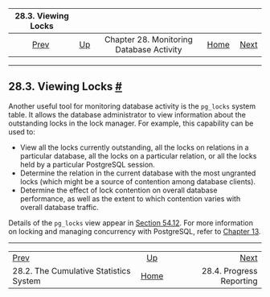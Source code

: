 <!--?xml version="1.0" encoding="UTF-8" standalone="no"?-->

|                           28.3. Viewing Locks                           |                                                                  |                                          |                                                       |                                                             |
| :---------------------------------------------------------------------: | :--------------------------------------------------------------- | :--------------------------------------: | ----------------------------------------------------: | ----------------------------------------------------------: |
| [Prev](monitoring-stats.html "28.2. The Cumulative Statistics System")  | [Up](monitoring.html "Chapter 28. Monitoring Database Activity") | Chapter 28. Monitoring Database Activity | [Home](index.html "PostgreSQL 17devel Documentation") |  [Next](progress-reporting.html "28.4. Progress Reporting") |

***

## 28.3. Viewing Locks [#](#MONITORING-LOCKS)



Another useful tool for monitoring database activity is the `pg_locks` system table. It allows the database administrator to view information about the outstanding locks in the lock manager. For example, this capability can be used to:

*   View all the locks currently outstanding, all the locks on relations in a particular database, all the locks on a particular relation, or all the locks held by a particular PostgreSQL session.
*   Determine the relation in the current database with the most ungranted locks (which might be a source of contention among database clients).
*   Determine the effect of lock contention on overall database performance, as well as the extent to which contention varies with overall database traffic.

Details of the `pg_locks` view appear in [Section 54.12](view-pg-locks.html "54.12. pg_locks"). For more information on locking and managing concurrency with PostgreSQL, refer to [Chapter 13](mvcc.html "Chapter 13. Concurrency Control").

***

|                                                                         |                                                                  |                                                             |
| :---------------------------------------------------------------------- | :--------------------------------------------------------------: | ----------------------------------------------------------: |
| [Prev](monitoring-stats.html "28.2. The Cumulative Statistics System")  | [Up](monitoring.html "Chapter 28. Monitoring Database Activity") |  [Next](progress-reporting.html "28.4. Progress Reporting") |
| 28.2. The Cumulative Statistics System                                  |       [Home](index.html "PostgreSQL 17devel Documentation")      |                                    28.4. Progress Reporting |
